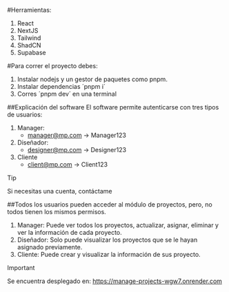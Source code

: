 #Herramientas:
1. React
2. NextJS
3. Tailwind
4. ShadCN
5. Supabase

#Para correr el proyecto debes:
1. Instalar nodejs y un gestor de paquetes como pnpm.
2. Instalar dependencias ´pnpm i´
3. Corres ´pnpm dev´ en una terminal

##Explicación del software
El software permite autenticarse con tres tipos de usuarios:
1. Manager: 
    - manager@mp.com -> Manager123
2. Diseñador:
    - designer@mp.com -> Designer123
3. Cliente
    - client@mp.com -> Client123

> [!TIP]
> Si necesitas una cuenta, contáctame

##Todos los usuarios pueden acceder al módulo de proyectos, pero, no todos tienen los mismos permisos.
1. Manager: Puede ver todos los proyectos, actualizar, asignar, eliminar y ver la información de cada proyecto.
2. Diseñador: Solo puede visualizar los proyectos que se le hayan asignado previamente.
3. Cliente: Puede crear y visualizar la información de sus proyecto.

> [!IMPORTANT]
> Se encuentra desplegado en: https://manage-projects-wgw7.onrender.com

